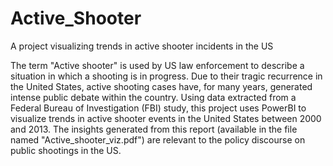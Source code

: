 # Active_Shooter
A project visualizing trends in active shooter incidents in the US

The term "Active shooter" is used by US law enforcement to describe a situation in which a shooting is in progress. Due to their tragic recurrence in the United States, active shooting cases have, for many years, generated intense public debate within the country. Using data extracted from a Federal Bureau of Investigation (FBI) study, this project uses PowerBI to visualize trends in active shooter events in the United States between 2000 and 2013. The insights generated from this report (available in the file named "Active_shooter_viz.pdf") are relevant to the policy discourse on public shootings in the US. 
